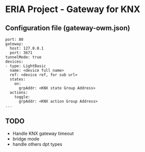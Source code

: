 # ERIA Project - Gateway for KNX

## Configuration file (gateway-owm.json)
```
port: 80
gateway:
  host: 127.0.0.1
  port: 3671
tunnelMode: true
devices:
- type: LightBasic
  name: <device full name>
  ref: <device ref, for sub url>
  states:
    on:
      grpAddr: <KNX state Group Address>
  actions:
    toggle:
      grpAddr: <KNX action Group Address>
...
```

## TODO
* Handle KNX gateway timeout
* bridge mode
* handle others dpt types